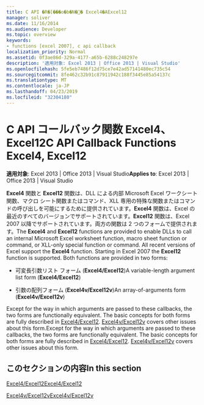 ```yaml
---
title: C API �R�[���o�b�N�֐� Excel4�AExcel12
manager: soliver
ms.date: 11/16/2014
ms.audience: Developer
ms.topic: overview
keywords:
- functions [excel 2007], c api callback
localization_priority: Normal
ms.assetid: 0f3ae86d-329a-4177-a65b-6288c248297e
description: '適用対象: Excel 2013 | Office 2013 | Visual Studio'
ms.openlocfilehash: 5fe5eb7486f12d75ce7e42ad57141480ec735c54
ms.sourcegitcommit: 8fe462c32b91c87911942c188f3445e85a54137c
ms.translationtype: MT
ms.contentlocale: ja-JP
ms.lasthandoff: 04/23/2019
ms.locfileid: "32304180"
---
```

# <a name="c-api-callback-functions-excel4-excel12"></a><span data-ttu-id="a94a5-104">C API コールバック関数 Excel4、Excel12</span><span class="sxs-lookup"><span data-stu-id="a94a5-104">C API Callback Functions Excel4, Excel12</span></span>

<span data-ttu-id="a94a5-105">**適用対象**: Excel 2013 | Office 2013 | Visual Studio</span><span class="sxs-lookup"><span data-stu-id="a94a5-105">**Applies to**: Excel 2013 | Office 2013 | Visual Studio</span></span> 
  
<span data-ttu-id="a94a5-p101">**Excel4** 関数と **Excel12** 関数は、DLL による内部 Microsoft Excel ワークシート関数、マクロ シート関数またはコマンド、XLL 専用の特殊な関数またはコマンドの呼び出しを可能にするために提供されています。**Excel4** 関数は、Excel の最近のすべてのバージョンでサポートされています。**Excel12** 関数は、Excel 2007 以降でサポートされています。両方の関数は 2 つのフォームで提供されます。</span><span class="sxs-lookup"><span data-stu-id="a94a5-p101">The **Excel4** and **Excel12** functions are provided to enable DLLs to call an internal Microsoft Excel worksheet function, macro sheet function or command, or XLL-only special function or command. All recent versions of Excel support the **Excel4** function. Starting in Excel 2007 the **Excel12** function is supported. Both functions are provided in two forms:</span></span> 
  
- <span data-ttu-id="a94a5-110">可変長引数リスト フォーム (**Excel4/Excel12**)</span><span class="sxs-lookup"><span data-stu-id="a94a5-110">A variable-length argument list form (**Excel4/Excel12**)</span></span>
    
- <span data-ttu-id="a94a5-111">引数の配列フォーム (**Excel4v/Excel12v**)</span><span class="sxs-lookup"><span data-stu-id="a94a5-111">An array-of-arguments form (**Excel4v/Excel12v**)</span></span>
    
<span data-ttu-id="a94a5-p102">Except for the way in which arguments are passed to these callbacks, the two forms are functionally equivalent. The basic concepts for both forms are fully described in [Excel4/Excel12](excel4-excel12.md). [Excel4v/Excel12v](excel4v-excel12v.md) covers other issues about this form.</span><span class="sxs-lookup"><span data-stu-id="a94a5-p102">Except for the way in which arguments are passed to these callbacks, the two forms are functionally equivalent. The basic concepts for both forms are fully described in [Excel4/Excel12](excel4-excel12.md). [Excel4v/Excel12v](excel4v-excel12v.md) covers other issues about this form.</span></span> 
  
## <a name="in-this-section"></a><span data-ttu-id="a94a5-115">このセクションの内容</span><span class="sxs-lookup"><span data-stu-id="a94a5-115">In this section</span></span>

[<span data-ttu-id="a94a5-116">Excel4/Excel12</span><span class="sxs-lookup"><span data-stu-id="a94a5-116">Excel4/Excel12</span></span>](excel4-excel12.md)
  
[<span data-ttu-id="a94a5-117">Excel4v/Excel12v</span><span class="sxs-lookup"><span data-stu-id="a94a5-117">Excel4v/Excel12v</span></span>](excel4v-excel12v.md)
  

